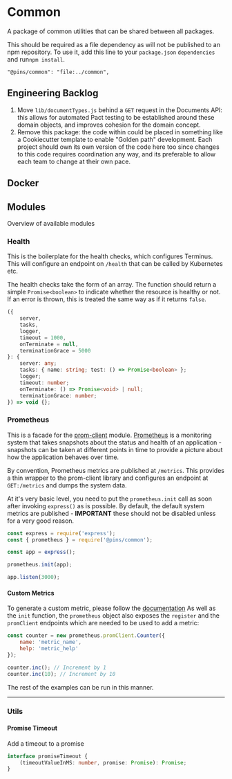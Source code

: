 # Common

A package of common utilities that can be shared between all packages.

This should be required as a file dependency as will not be published to an
npm repository. To use it, add this line to your `package.json` `dependencies`
and run`npm install`.

```
"@pins/common": "file:../common",
```

## Engineering Backlog

1. Move `lib/documentTypes.js` behind a `GET` request in the Documents API: this allows for automated
Pact testing to be established around these domain objects, and improves cohesion for the domain concept.
1. Remove this package: the code within could be placed in something like a Cookiecutter template to enable 
"Golden path" development. Each project should own its own version of the code here too since changes to this
code requires coordination any way, and its preferable to allow each team to change at their own pace.

## Docker

## Modules

Overview of available modules

### Health

This is the boilerplate for the health checks, which configures Terminus. This
will configure an endpoint on `/health` that can be called by Kubernetes etc.

The health checks take the form of an array. The function should return a simple
`Promise<boolean>` to indicate whether the resource is healthy or not. If an
error is thrown, this is treated the same way as if it returns `false`.

```typescript
({
	server,
	tasks,
	logger,
	timeout = 1000,
	onTerminate = null,
	terminationGrace = 5000
}: {
	server: any;
	tasks: { name: string; test: () => Promise<boolean> };
	logger;
	timeout: number;
	onTerminate: () => Promise<void> | null;
	terminationGrace: number;
}) => void {};
```

### Prometheus

This is a facade for the [prom-client](https://github.com/siimon/prom-client)
module. [Prometheus](https://prometheus.io/) is a monitoring system that takes
snapshots about the status and health of an application - snapshots can be taken
at different points in time to provide a picture about how the application
behaves over time.

By convention, Prometheus metrics are published at `/metrics`. This provides
a thin wrapper to the prom-client library and configures an endpoint at
`GET:/metrics` and dumps the system data.

At it's very basic level, you need to put the `prometheus.init` call as soon
after invoking `express()` as is possible. By default, the default system
metrics are published - **IMPORTANT** these should not be disabled unless for
a very good reason.

```js
const express = require('express');
const { prometheus } = require('@pins/common');

const app = express();

prometheus.init(app);

app.listen(3000);
```

#### Custom Metrics

To generate a custom metric, please follow the [documentation](https://github.com/siimon/prom-client#custom-metrics)
As well as the `init` function, the `prometheus` object also exposes the
`register` and the `promClient` endpoints which are needed to be used to add
a metric:

```js
const counter = new prometheus.promClient.Counter({
	name: 'metric_name',
	help: 'metric_help'
});

counter.inc(); // Increment by 1
counter.inc(10); // Increment by 10
```

The rest of the examples can be run in this manner.

---

### Utils

#### Promise Timeout

Add a timeout to a promise

```typescript
interface promiseTimeout {
	(timeoutValueInMS: number, promise: Promise): Promise;
}
```
